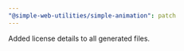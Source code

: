 ```yaml
---
"@simple-web-utilities/simple-animation": patch
---
```


Added license details to all generated files.

